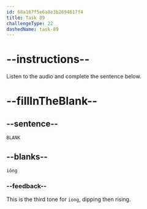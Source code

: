 ```yaml
---
id: 68a167f5e6a8e3b2694617f4
title: Task 89
challengeType: 22
dashedName: task-89
---
```


<!-- (Audio) A: iǒng -->

# --instructions--

Listen to the audio and complete the sentence below.

# --fillInTheBlank--

## --sentence--

`BLANK`

## --blanks--

`iǒng`

### --feedback--

This is the third tone for `iong`, dipping then rising.
